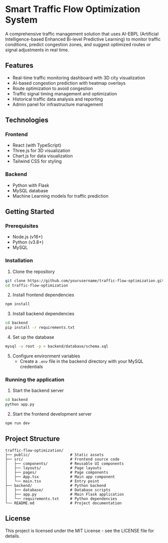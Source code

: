 # Smart Traffic Flow Optimization System

A comprehensive traffic management solution that uses AI-EBPL (Artificial Intelligence-based Enhanced Bi-level Predictive Learning) to monitor traffic conditions, predict congestion zones, and suggest optimized routes or signal adjustments in real time.

## Features

- Real-time traffic monitoring dashboard with 3D city visualization
- AI-based congestion prediction with heatmap overlays
- Route optimization to avoid congestion
- Traffic signal timing management and optimization
- Historical traffic data analysis and reporting
- Admin panel for infrastructure management

## Technologies

### Frontend
- React (with TypeScript)
- Three.js for 3D visualization
- Chart.js for data visualization
- Tailwind CSS for styling

### Backend
- Python with Flask
- MySQL database
- Machine Learning models for traffic prediction

## Getting Started

### Prerequisites

- Node.js (v16+)
- Python (v3.8+)
- MySQL

### Installation

1. Clone the repository
```bash
git clone https://github.com/yourusername/traffic-flow-optimization.git
cd traffic-flow-optimization
```

2. Install frontend dependencies
```bash
npm install
```

3. Install backend dependencies
```bash
cd backend
pip install -r requirements.txt
```

4. Set up the database
```bash
mysql -u root -p < backend/database/schema.sql
```

5. Configure environment variables
   - Create a `.env` file in the backend directory with your MySQL credentials

### Running the application

1. Start the backend server
```bash
cd backend
python app.py
```

2. Start the frontend development server
```bash
npm run dev
```

## Project Structure

```
traffic-flow-optimization/
├── public/                  # Static assets
├── src/                     # Frontend source code
│   ├── components/          # Reusable UI components
│   ├── layouts/             # Page layouts
│   ├── pages/               # Page components
│   ├── App.tsx              # Main app component
│   └── main.tsx             # Entry point
├── backend/                 # Python backend
│   ├── database/            # Database scripts
│   ├── app.py               # Main Flask application
│   └── requirements.txt     # Python dependencies
└── README.md                # Project documentation
```

## License

This project is licensed under the MIT License - see the LICENSE file for details.